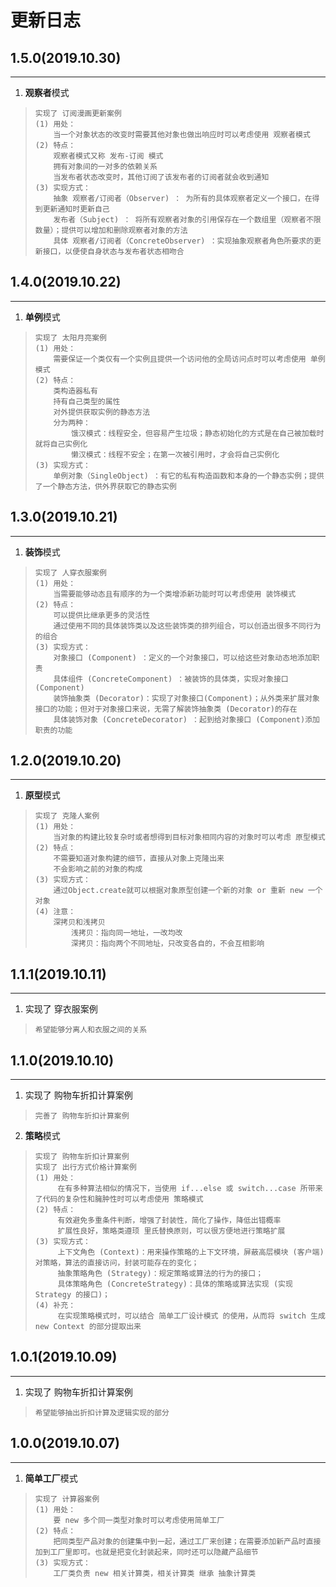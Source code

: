 # 更新日志

## 1.5.0(2019.10.30)

---

1. **观察者**模式
>     实现了 订阅漫画更新案例
>     (1) 用处：
>         当一个对象状态的改变时需要其他对象也做出响应时可以考虑使用 观察者模式
>     (2) 特点：
>         观察者模式又称 发布-订阅 模式
>         拥有对象间的一对多的依赖关系
>         当发布者状态改变时，其他订阅了该发布者的订阅者就会收到通知
>     (3) 实现方式：
>         抽象 观察者/订阅者（Observer) ： 为所有的具体观察者定义一个接口，在得到更新通知时更新自己
>         发布者（Subject) ： 将所有观察者对象的引用保存在一个数组里（观察者不限数量）；提供可以增加和删除观察者对象的方法
>         具体 观察者/订阅者（ConcreteObserver) ：实现抽象观察者角色所要求的更新接口，以便使自身状态与发布者状态相吻合


## 1.4.0(2019.10.22)

---

1. **单例**模式
>     实现了 太阳月亮案例
>     (1) 用处：
>         需要保证一个类仅有一个实例且提供一个访问他的全局访问点时可以考虑使用 单例模式
>     (2) 特点：
>         类构造器私有
>         持有自己类型的属性
>         对外提供获取实例的静态方法
>         分为两种：
>             饿汉模式：线程安全，但容易产生垃圾；静态初始化的方式是在自己被加载时就将自己实例化
>             懒汉模式：线程不安全；在第一次被引用时，才会将自己实例化
>     (3) 实现方式：
>         单例对象（SingleObject) ：有它的私有构造函数和本身的一个静态实例；提供了一个静态方法，供外界获取它的静态实例


## 1.3.0(2019.10.21)

---

1. **装饰**模式
>     实现了 人穿衣服案例
>     (1) 用处：
>         当需要能够动态且有顺序的为一个类增添新功能时可以考虑使用 装饰模式
>     (2) 特点：
>         可以提供比继承更多的灵活性
>         通过使用不同的具体装饰类以及这些装饰类的排列组合，可以创造出很多不同行为的组合
>     (3) 实现方式：
>         对象接口 (Component) ：定义的一个对象接口，可以给这些对象动态地添加职责
>         具体组件 (ConcreteComponent) ：被装饰的具体类，实现对象接口(Component)
>         装饰抽象类 (Decorator)：实现了对象接口(Component)；从外类来扩展对象接口的功能；但对于对象接口来说，无需了解装饰抽象类 (Decorator)的存在
>         具体装饰对象 (ConcreteDecorator) ：起到给对象接口 (Component)添加职责的功能

## 1.2.0(2019.10.20)

---

1. **原型**模式
>     实现了 克隆人案例
>     (1) 用处：
>         当对象的构建比较复杂时或者想得到目标对象相同内容的对象时可以考虑 原型模式
>     (2) 特点：
>         不需要知道对象构建的细节，直接从对象上克隆出来
>         不会影响之前的对象的构成
>     (3) 实现方式：
>         通过Object.create就可以根据对象原型创建一个新的对象 or 重新 new 一个对象
>     (4) 注意：
>         深拷贝和浅拷贝
>             浅拷贝：指向同一地址，一改均改
>             深拷贝：指向两个不同地址，只改变各自的，不会互相影响

## 1.1.1(2019.10.11)

---

1. 实现了 穿衣服案例
>     希望能够分离人和衣服之间的关系

## 1.1.0(2019.10.10)

---

1. 实现了 购物车折扣计算案例
>     完善了 购物车折扣计算案例
2. **策略**模式
>     实现了 购物车折扣计算案例
>     实现了 出行方式价格计算案例
>     (1) 用处：
>          在有多种算法相似的情况下，当使用 if...else 或 switch...case 所带来了代码的复杂性和臃肿性时可以考虑使用 策略模式
>     (2) 特点：
>          有效避免多重条件判断，增强了封装性，简化了操作，降低出错概率
>          扩展性良好，策略类遵顼 里氏替换原则，可以很方便地进行策略扩展
>     (3) 实现方式：
>          上下文角色 (Context)：用来操作策略的上下文环境，屏蔽高层模块 (客户端)对策略，算法的直接访问，封装可能存在的变化；
>          抽象策略角色 (Strategy)：规定策略或算法的行为的接口；
>          具体策略角色 (ConcreteStrategy)：具体的策略或算法实现 (实现 Strategy 的接口)；
>     (4) 补充：
>          在实现策略模式时，可以结合 简单工厂设计模式 的使用，从而将 switch 生成 new Context 的部分提取出来

## 1.0.1(2019.10.09)

---

1. 实现了 购物车折扣计算案例
>     希望能够抽出折扣计算及逻辑实现的部分

## 1.0.0(2019.10.07)

---

1. **简单工厂**模式
>     实现了 计算器案例
>     (1) 用处：
>         要 new 多个同一类型对象时可以考虑使用简单工厂
>     (2) 特点：
>         把同类型产品对象的创建集中到一起，通过工厂来创建；在需要添加新产品时直接加到工厂里即可。也就是把变化封装起来，同时还可以隐藏产品细节
>     (3) 实现方式：
>         工厂类负责 new 相关计算类，相关计算类 继承 抽象计算类